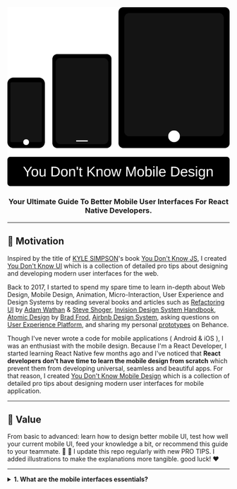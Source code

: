 <div align="center">
  <img src="./LOGO.svg" > 
  <h3>Your Ultimate Guide To Better Mobile User Interfaces For React Native Developers.</h3> 
</div>

---

<div>

## :muscle: Motivation

<span>Inspired by the title of [KYLE SIMPSON](https://github.com/getify)'s book [You Don't Know JS](https://github.com/getify/You-Dont-Know-JS), I created [You Don't Know UI](https://github.com/You-Dont-Know-UI) which is a collection of detailed pro tips about designing and developing modern user interfaces for the web.

Back to 2017, I started to spend my spare time to learn in-depth about Web Design, Mobile Design, Animation, Micro-Interaction, User Experience and Design Systems by reading several books and articles such as [Refactoring UI](https://refactoringui.com/) by [Adam Wathan](https://github.com/adamwathan) & [Steve Shoger](https://www.steveschoger.com/), [Invision Design System Handbook](https://www.designbetter.co/design-systems-handbook), [Atomic Design](https://bradfrost.com/blog/post/atomic-web-design/) by [Brad Frod](https://github.com/bradfrost), [Airbnb Design System](https://github.com/airbnb), asking questions on [User Experience Platform](https://ux.stackexchange.com/), and sharing my personal [prototypes](https://www.behance.net/menaialaeddine) on Behance.

Though I've never wrote a code for mobile applications ( Android & iOS ), I was an enthusiast with the mobile design.
Because I'm a React Developer, I started learning React Native few months ago and I've noticed that **React developers don't have time to learn the mobile design from scratch** which prevent them from developing universal, seamless and beautiful apps. For that reason, I created [You Don't Know Mobile Design](https://github.com/You-Dont-Know-Mobile-Design) which is a collection of detailed pro tips about designing modern user interfaces for mobile application.

</span>

---

## :bouquet: Value

From basic to advanced: learn how to design better mobile UI, test how well your current mobile UI, feed your knowledge a bit, or recommend this guide to your teammate. :muscle: :rocket: I update this repo regularly with new PRO TIPS. I added illustrations to make the explanations more tangible. good luck! :heart:

</span>

</div>

---

<details><summary><b>1. What are the mobile interfaces essentials?</b></summary>
<br>
<p>
Though the difference between platforms ( Android & iOS ), user interfaces share common patterns ( components ) which can be devided into three categories:

#### Bars

They tell people where in the app, provide navigation, and may contains elements such buttons for initiating actions or links to communicate information.

Bars can be:

<ul>
<li>Navigation Bars</li>
<li>Search Bars</li>
<li>Sidebars</li>
<li>Status Bars</li>
<li>Tab Bars</li>
<li>Toolbars</li>
<li>Snackbars</li>
</ul>

#### Views

They contain the primary content of the app and enable behaviors such scrolling, insertion deletion and arrangement.

Views can be:

<ul>
<li>Actions sheets</li>
<li>Activity views</li>
<li>Alerts</li>
<li>Dialogs</li>
<li>Collections</li>
<li>Image Views</li>
<li>Pages</li>
<li>Popovers</li>
<li>Scroll Views</li>
<li>Split Views</li>
<li>Tables</li>
<li>Text Views</li>
<li>Web Views</li>
</ul>

#### Controls

Initiate actions and convey information. Buttons, switches, text fields, and progress indicators are examples of controls.

Controls can be:

<ul>
<li>Buttons</li>
<li>Color Wells</li>
<li>Context Menus</li>
<li>Edit Menus</li>
<li>Labels</li>
<li>Page Controls</li>
<li>Pickers</li>
<li>Progress Indicators</li>
<li>Menus</li>
<li>Refresh Content Controls</li>
<li>Segmented Controls</li>
<li>Sliders</li>
<li>Steppers</li>
<li>Switches</li>
<li>Text Fields</li>
</ul>

</p>
<br>
<div align="center">
<img src="./assets/FIG-1.svg" width="50%"/>
</div>
</details>
